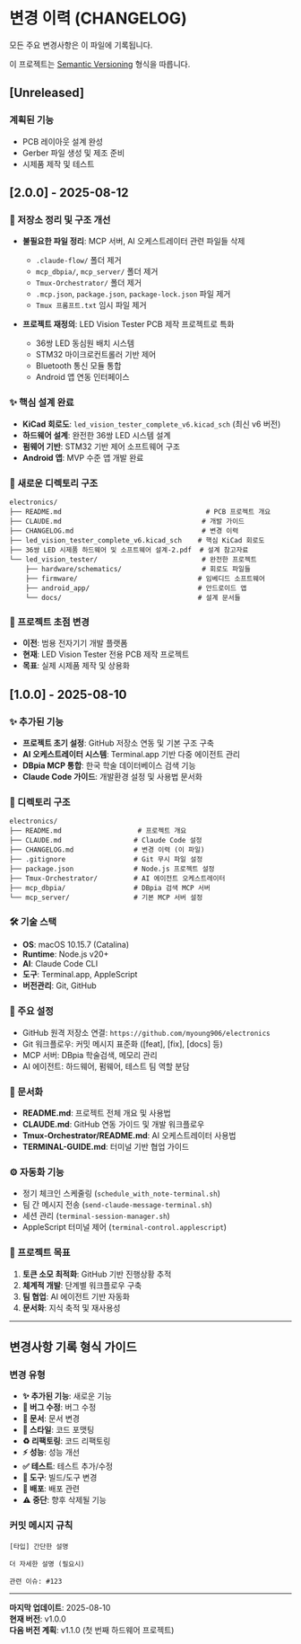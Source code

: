 # 변경 이력 (CHANGELOG)

모든 주요 변경사항은 이 파일에 기록됩니다.

이 프로젝트는 [Semantic Versioning](https://semver.org/) 형식을 따릅니다.

## [Unreleased]
### 계획된 기능
- PCB 레이아웃 설계 완성
- Gerber 파일 생성 및 제조 준비
- 시제품 제작 및 테스트

## [2.0.0] - 2025-08-12
### 🧹 저장소 정리 및 구조 개선
- **불필요한 파일 정리**: MCP 서버, AI 오케스트레이터 관련 파일들 삭제
  - `.claude-flow/` 폴더 제거
  - `mcp_dbpia/`, `mcp_server/` 폴더 제거  
  - `Tmux-Orchestrator/` 폴더 제거
  - `.mcp.json`, `package.json`, `package-lock.json` 파일 제거
  - `Tmux 프롬프트.txt` 임시 파일 제거

- **프로젝트 재정의**: LED Vision Tester PCB 제작 프로젝트로 특화
  - 36쌍 LED 동심원 배치 시스템
  - STM32 마이크로컨트롤러 기반 제어
  - Bluetooth 통신 모듈 통합
  - Android 앱 연동 인터페이스

### ✨ 핵심 설계 완료
- **KiCad 회로도**: `led_vision_tester_complete_v6.kicad_sch` (최신 v6 버전)
- **하드웨어 설계**: 완전한 36쌍 LED 시스템 설계
- **펌웨어 기반**: STM32 기반 제어 소프트웨어 구조
- **Android 앱**: MVP 수준 앱 개발 완료

### 📁 새로운 디렉토리 구조
```
electronics/
├── README.md                                    # PCB 프로젝트 개요
├── CLAUDE.md                                   # 개발 가이드
├── CHANGELOG.md                                # 변경 이력
├── led_vision_tester_complete_v6.kicad_sch    # 핵심 KiCad 회로도
├── 36쌍 LED 시제품 하드웨어 및 소프트웨어 설계-2.pdf  # 설계 참고자료
└── led_vision_tester/                          # 완전한 프로젝트
    ├── hardware/schematics/                    # 회로도 파일들
    ├── firmware/                              # 임베디드 소프트웨어
    ├── android_app/                           # 안드로이드 앱
    └── docs/                                  # 설계 문서들
```

### 🎯 프로젝트 초점 변경
- **이전**: 범용 전자기기 개발 플랫폼
- **현재**: LED Vision Tester 전용 PCB 제작 프로젝트
- **목표**: 실제 시제품 제작 및 상용화

## [1.0.0] - 2025-08-10
### ✨ 추가된 기능
- **프로젝트 초기 설정**: GitHub 저장소 연동 및 기본 구조 구축
- **AI 오케스트레이터 시스템**: Terminal.app 기반 다중 에이전트 관리
- **DBpia MCP 통합**: 한국 학술 데이터베이스 검색 기능
- **Claude Code 가이드**: 개발환경 설정 및 사용법 문서화

### 📁 디렉토리 구조
```
electronics/
├── README.md                   # 프로젝트 개요
├── CLAUDE.md                  # Claude Code 설정
├── CHANGELOG.md               # 변경 이력 (이 파일)
├── .gitignore                 # Git 무시 파일 설정
├── package.json               # Node.js 프로젝트 설정
├── Tmux-Orchestrator/         # AI 에이전트 오케스트레이터
├── mcp_dbpia/                 # DBpia 검색 MCP 서버
└── mcp_server/                # 기본 MCP 서버 설정
```

### 🛠️ 기술 스택
- **OS**: macOS 10.15.7 (Catalina)
- **Runtime**: Node.js v20+
- **AI**: Claude Code CLI
- **도구**: Terminal.app, AppleScript
- **버전관리**: Git, GitHub

### 🔧 주요 설정
- GitHub 원격 저장소 연결: `https://github.com/myoung906/electronics`
- Git 워크플로우: 커밋 메시지 표준화 ([feat], [fix], [docs] 등)
- MCP 서버: DBpia 학술검색, 메모리 관리
- AI 에이전트: 하드웨어, 펌웨어, 테스트 팀 역할 분담

### 📝 문서화
- **README.md**: 프로젝트 전체 개요 및 사용법
- **CLAUDE.md**: GitHub 연동 가이드 및 개발 워크플로우
- **Tmux-Orchestrator/README.md**: AI 오케스트레이터 사용법
- **TERMINAL-GUIDE.md**: 터미널 기반 협업 가이드

### ⚙️ 자동화 기능
- 정기 체크인 스케줄링 (`schedule_with_note-terminal.sh`)
- 팀 간 메시지 전송 (`send-claude-message-terminal.sh`)
- 세션 관리 (`terminal-session-manager.sh`)
- AppleScript 터미널 제어 (`terminal-control.applescript`)

### 🎯 프로젝트 목표
1. **토큰 소모 최적화**: GitHub 기반 진행상황 추적
2. **체계적 개발**: 단계별 워크플로우 구축  
3. **팀 협업**: AI 에이전트 기반 자동화
4. **문서화**: 지식 축적 및 재사용성

---

## 변경사항 기록 형식 가이드

### 변경 유형
- **✨ 추가된 기능**: 새로운 기능
- **🐛 버그 수정**: 버그 수정
- **📝 문서**: 문서 변경
- **💄 스타일**: 코드 포맷팅
- **♻️ 리팩토링**: 코드 리팩토링
- **⚡ 성능**: 성능 개선
- **✅ 테스트**: 테스트 추가/수정
- **🔧 도구**: 빌드/도구 변경
- **🚀 배포**: 배포 관련
- **⚠️ 중단**: 향후 삭제될 기능

### 커밋 메시지 규칙
```
[타입] 간단한 설명

더 자세한 설명 (필요시)

관련 이슈: #123
```

---

**마지막 업데이트**: 2025-08-10  
**현재 버전**: v1.0.0  
**다음 버전 계획**: v1.1.0 (첫 번째 하드웨어 프로젝트)